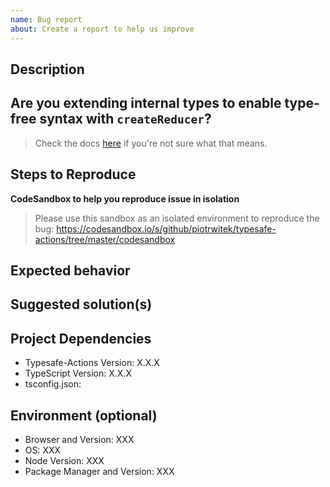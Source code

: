 ```yaml
---
name: Bug report
about: Create a report to help us improve
---
```


## Description
<!-- A clear description of what the bug is -->

## Are you extending internal types to enable type-free syntax with `createReducer`?
> Check the docs [here](https://github.com/piotrwitek/typesafe-actions#extending-internal-types-to-enable-type-free-syntax-with-createreducer) if you're not sure what that means.
> 
<!-- Yes / No -->

## Steps to Reproduce
<!--
Steps to reproduce the behavior:
1. Go to '...'
2. Click on '....'
3. Scroll down to '....'
4. See error
-->

**CodeSandbox to help you reproduce issue in isolation**
> Please use this sandbox as an isolated environment to reproduce the bug: https://codesandbox.io/s/github/piotrwitek/typesafe-actions/tree/master/codesandbox

## Expected behavior
<!-- A clear description of what you expected to happen -->

## Suggested solution(s)
<!-- How could we solve this bug. What changes would need to be made -->

## Project Dependencies
- Typesafe-Actions Version: X.X.X
- TypeScript Version: X.X.X
- tsconfig.json:
<!-- Paste contents of your tsconfig.json here -->

## Environment (optional)
<!-- Fill if you think it's relevant to your issue -->
- Browser and Version: XXX
- OS: XXX
- Node Version: XXX
- Package Manager and Version: XXX
